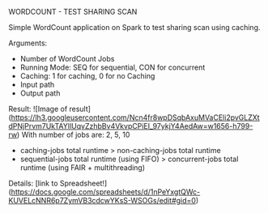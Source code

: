 WORDCOUNT - TEST SHARING SCAN

Simple WordCount application on Spark to test sharing scan using caching.

Arguments:
- Number of WordCount Jobs
- Running Mode: SEQ for sequential, CON for concurrent
- Caching: 1 for caching, 0 for no Caching
- Input path
- Output path

Result:
![Image of result]
(https://lh3.googleusercontent.com/Ncn4fr8wpDSqbAxuMVaCEli2pvGLZXtdPNjPrvm7UkTAYIlUqvZzhbBv4VkvpCPiEI_97ykjY4AedAw=w1656-h799-rw)
With number of jobs are: 2, 5, 10
- caching-jobs total runtime > non-caching-jobs total runtime
- sequential-jobs total runtime (using FIFO) > concurrent-jobs total runtime (using FAIR + multithreading)

Details: [link to Spreadsheet!] (https://docs.google.com/spreadsheets/d/1nPeYxgtQWc-KUVELcNNR6p7ZymVB3cdcwYKsS-WSOGs/edit#gid=0)
